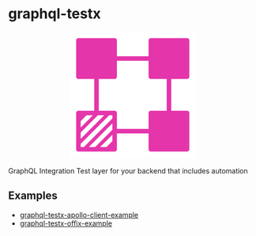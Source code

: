 # graphql-testx

<p align="center">
  <img width="256" src="./logo/graphql-testx.png">
</p>

GraphQL Integration Test layer for your backend that includes automation

## Examples

- [graphql-testx-apollo-client-example](./examples/apollo-client)
- [graphql-testx-offix-example](./examples/offix)
